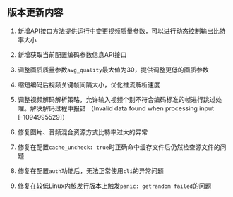 ## 版本更新内容


1. 新增<router-link to="/api/play.html#更改当前编码平均质量">API接口</router-link>方法提供运行中变更视频质量参数，可以进行动态控制输出比特率大小

2. 新增获取当前配置编码参数信息<router-link to="/api/play.html#获取当前编码信息">API接口</router-link>

3. 调整画质质量参数`avg_quality`最大值为30，提供调整更低的画质参数

4. 缩短编码后视频关键帧间隔大小，优化推流解析速度

5. 调整视频解码解析策略，允许输入视频个别不符合编码标准的帧进行跳过处理。解决解码过程中报错 （Invalid data found when processing input [-1094995529]）

6. 修复图片、音频混合资源方式比特率过大的异常

7. 修复在配置`cache_uncheck: true`时正确命中缓存文件后仍然检查源文件的问题

8. 修复在配置`auth`功能后，无法正常使用`cli`的异常问题

9. 修复在较低Linux内核发行版本上触发`panic: getrandom failed`的问题
